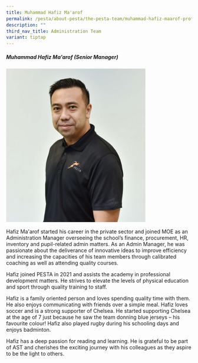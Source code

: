 ```yaml
---
title: Muhammad Hafiz Ma'arof
permalink: /pesta/about-pesta/the-pesta-team/muhammad-hafiz-maarof-profile-bio-2021/
description: ""
third_nav_title: Administration Team
variant: tiptap
---
```

<h5>Muhammad Hafiz Ma'arof (Senior Manager)</h5><p></p><div class="isomer-image-wrapper"><img style="width: 75%;" height="auto" width="100%" alt="" src="/images/Hafiz_3.JPG"></div><p>Hafiz Ma'arof started his career in the private sector and joined MOE as an Administration Manager overseeing the school’s finance, procurement, HR, inventory and pupil-related admin matters. As an Admin Manager, he was passionate about the deliverance of innovative ideas to improve efficiency and increasing the capacities of his team members through calibrated coaching as well as attending quality courses.</p><p>Hafiz joined PESTA in 2021 and assists the academy in professional development matters. He strives to elevate the levels of physical education and sport through quality training to staff.</p><p>Hafiz is a family oriented person and loves spending quality time with them. He also enjoys communicating with friends over a simple meal. Hafiz loves soccer and is a strong supporter of Chelsea. He started supporting Chelsea at the age of 7 just because he saw the team donning blue jerseys – his favourite colour! Hafiz also played rugby during his schooling days and enjoys badminton.</p><p>Hafiz has a deep passion for reading and learning. He is grateful to be part of AST and cherishes the exciting journey with his colleagues as they aspire to be the light to others.</p>